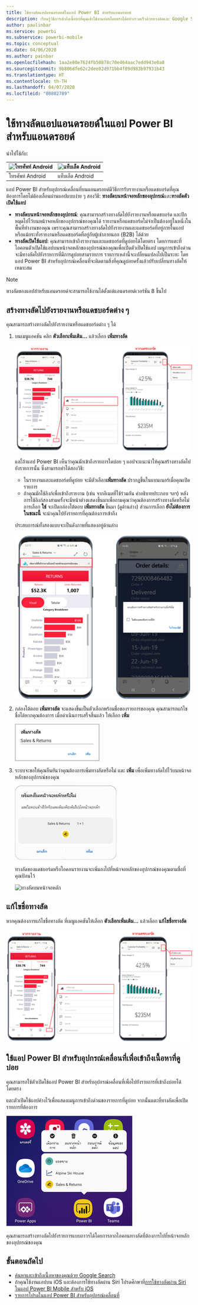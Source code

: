 ```yaml
---
title: ใช้ทางลัดแอปแอนดรอยด์ในแอป Power BI สำหรับแอนดรอยด์
description: เรียนรู้วิธีการเข้าถึงเนื้อหาที่คุณเข้าใช้งานบ่อยโดยตรงได้อย่างรวดเร็วด้วยทางลัดและ Google Search
author: paulinbar
ms.service: powerbi
ms.subservice: powerbi-mobile
ms.topic: conceptual
ms.date: 04/06/2020
ms.author: painbar
ms.openlocfilehash: 1aa2e80e7624fb50878c70e464aac7edd943e0a8
ms.sourcegitcommit: 9b806dfe62c2dee82d971bb4f89d983b97931b43
ms.translationtype: HT
ms.contentlocale: th-TH
ms.lasthandoff: 04/07/2020
ms.locfileid: "80802789"
---
```

# <a name="use-android-app-shortcuts-in-the-power-bi-android-app"></a>ใช้ทางลัดแอปแอนดรอยด์ในแอป Power BI สำหรับแอนดรอยด์

นำไปใช้กับ:

| ![โทรศัพท์ Android](./media/mobile-app-quick-access-shortcuts/android-logo-40-px.png) | ![แท็บเล็ต Android](./media/mobile-app-quick-access-shortcuts/android-logo-40-px.png) |
|:--- |:--- |
| โทรศัพท์ Android |แท็บเล็ต Android |

แอป Power BI สำหรับอุปกรณ์เคลื่อนที่บนแอนดรอยด์มีวิธีการรับรายงานหรือแดชบอร์ดที่คุณต้องการโดยไม่ต้องเลื่อนผ่านแอปแบบง่าย ๆ สองวิธี: **ทางลัดบนหน้าจอหลักของอุปกรณ์**และ**ทางลัดตัวเปิดใช้แอป**
 * **ทางลัดบนหน้าจอหลักของอุปกรณ์**: คุณสามารถสร้างทางลัดไปยังรายงานหรือแดชบอร์ด และปักหมุดไปไว้บนหน้าจอหลักของอุปกรณ์ของคุณได้ รายงานหรือแดชบอร์ดไม่จำเป็นต้องอยู่ในหนึ่งในพื้นที่ทำงานของคุณ เพราะคุณสามารถสร้างทางลัดไปยังรายงานและแดชบอร์ดที่อยู่ภายในแอป หรือแม้กระทั่งรายงานหรือแดชบอร์ดที่อยู่กับผู้เช่าภายนอก (B2B) ได้ด้วย
 * **ทางลัดเปิดใช้แอป**: คุณสามารถเข้าถึงรายงานและแดชบอร์ดที่ดูบ่อยได้โดยตรง โดยการแตะที่ไอคอนตัวเปิดใช้แอปบนหน้าจอหลักของอุปกรณ์ของคุณเพื่อเปิดตัวเปิดใช้แอป เมนูการเข้าถึงด่วนจะมีทางลัดไปยังรายการที่มีการดูบ่อยสามรายการ รายการเหล่านี้จะเปลี่ยนแปลงไปเป็นระยะ โดยแอป Power BI สำหรับอุปกรณ์เคลื่อนที่จะติดตามสิ่งที่คุณดูบ่อยครั้งแล้วปรับเปลี่ยนทางลัดให้เหมาะสม

 >[!NOTE]
 >ทางลัดของแอปสำหรับแอนดรอยด์จะสามารถใช้งานได้ตั้งแต่แอนดรอยด์เวอร์ชัน 8 ขึ้นไป

## <a name="create-a-shortcut-to-any-report-or-dashboard"></a>สร้างทางลัดไปยังรายงานหรือแดชบอร์ดต่าง ๆ

คุณสามารถสร้างทางลัดไปยังรายงานหรือแดชบอร์ดต่าง ๆ ได้

1. บนเมนูแอคชัน คลิก **ตัวเลือกเพิ่มเติม...** แล้วเลือก **เพิ่มทางลัด**

   ![เมนูการเพิ่มทางลัด](media/mobile-app-quick-access-shortcuts/mobile-add-shortcut-action-menu.png)

   และี้ถ้าแอป Power BI เห็นว่าคุณมักเข้าถึงรายการใดบ่อย ๆ แอปจะแนะนำให้คุณสร้างทางลัดไปยังรายการนั้น ซึ่งสามารถทำได้สองวิธี:
   * ในรายงานและแดชบอร์ดที่ดูบ่อย จะมีตัวเลือก**เพิ่มทางลัด** ปรากฏขึ้นในแบนเนอร์เมื่อคุณเปิดรายการ
   * ถ้าคุณมักใช้ลิงก์เพื่อเข้าถึงรายงาน (เช่น จากอีเมลที่ใช้ร่วมกัน คำอธิบายประกอบ ฯลฯ) หลังการใช้ลิงก์สองสามครั้งจะมีหน้าต่างแสดงขึ้นมาเพื่อถามคุณว่าคุณต้องการสร้างทางลัดหรือไม่ การเลือก **ใช่** จะเปิดกล่องโต้ตอบ **เพิ่มทางลัด** ขึ้นมา (ดูด้านล่าง) ส่วนการเลือก **ยังไม่ต้องการในขณะนี้** จะนำคุณไปยังรายการที่คุณต้องการเข้าถึง
   
   ประสบการณ์ทั้งสองแบบจะเป็นดังภาพที่แสดงอยู่ด้านล่าง

   ![เพิ่มแบนเนอร์ทางลัด](media/mobile-app-quick-access-shortcuts/mobile-add-shortcut-banner.png)


 1. กล่องโต้ตอบ **เพิ่มทางลัด** จะแสดงขึ้นเป็นตัวเลือกพร้อมชื่อของรายการของคุณ คุณสามารถแก้ไขชื่อได้หากคุณต้องการ เมื่อดำเนินการเสร็จสิ้นแล้ว ให้เลือก **เพิ่ม**

    ![กล่องโต้ตอบของการเพิ่มทางลัด](media/mobile-app-quick-access-shortcuts/mobile-add-shortcut-dialog.png)

1. ระบบจะขอให้คุณยืนยันว่าคุณต้องการเพิ่มทางลัดหรือไม่ แตะ **เพิ่ม** เพื่อเพิ่มทางลัดไปไว้บนหน้าจอหลักของอุปกรณ์ของคุณ

   ![ยืนยันทางลัด](media/mobile-app-quick-access-shortcuts/mobile-confirm-shortcut.png)

   ทางลัดของแดชบอร์ดหรือไอคอนรายงานจะเพิ่มลงไปที่หน้าจอหลักของอุปกรณ์ของคุณตามชื่อที่คุณป้อนไว้

   ![ทางลัดบนหน้าจอหลัก](media/mobile-app-quick-access-shortcuts/mobile-shortcut-on-home-screen.png)

## <a name="edit-the-shortcut-name"></a>แก้ไขชื่อทางลัด

หากคุณต้องการแก้ไขชื่อทางลัด ที่เมนูแอคชันให้เลือก **ตัวเลือกเพิ่มเติม...** แล้วเลือก **แก้ไขชื่อทางลัด**

 ![แก้ไขชื่อทางลัด](media/mobile-app-quick-access-shortcuts/mobile-edit-shortcut.png)

## <a name="use-the-power-bi-mobile-app-launcher-to-access-frequently-viewed-content"></a>ใช้แอป Power BI สำหรับอุปกรณ์เคลื่อนที่เพื่อเข้าถึงเนื้อหาที่ดูบ่อย

คุณสามารถใช้ตัวเปิดใช้แอป Power BI สำหรับอุปกรณ์เคลื่อนที่เพื่อไปยังรายการที่เข้าถึงบ่อยได้โดยตรง

แตะตัวเปิดใช้แอปค้างไว้เพื่อแสดงเมนูการเข้าถึงด่วนของรายการที่ดูบ่อย จากนั้นแตะที่ทางลัดเพื่อเปิดรายการที่ต้องการ

![เมนูการเข้าถึงด่วนของตัวเปิดใช้แอปสำหรับอุปกรณ์เคลื่อนที่](media/mobile-app-quick-access-shortcuts/mobile-shortcut-from-quick-access-menu.png)

คุณสามารถสร้างทางลัดไปยังรายการแบบถาวรได้โดยการลากไอคอนทางลัดที่ต้องการไปที่หน้าจอหลักของอุปกรณ์ของคุณ

## <a name="next-steps"></a>ขั้นตอนถัดไป
* [ค้นหาและเข้าถึงเนื้อหาของคุณด้วย Google Search](mobile-app-find-access-google-search.md)
* ถ้าคุณใช้งานแอปบน iOS และต้องการใช้ทางลัดผ่าน Siri โปรดศึกษาที่[การใช้ทางลัดผ่าน Siri ในแอป Power BI Mobile สำหรับ iOS](mobile-apps-ios-siri-shortcuts.md)
* [รายการโปรดในแอป Power BI สำหรับอุปกรณ์เคลื่อนที่](mobile-apps-favorites.md)
